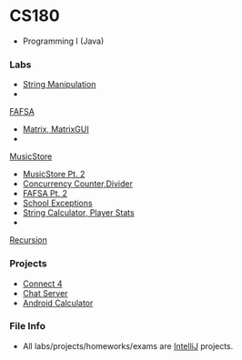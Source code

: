 # CS180
- Programming I (Java)
### Labs
- [String 
Manipulation](https://github.com/Changer098/CS-Purdue/tree/master/CS180/Lab%203)
- 
[FAFSA](https://github.com/Changer098/CS-Purdue/tree/master/CS180/Lab%204)
- [Matrix, 
MatrixGUI](https://github.com/Changer098/CS-Purdue/tree/master/CS180/Lab%206)
- 
[MusicStore](https://github.com/Changer098/CS-Purdue/tree/master/CS180/Lab%208)
- [MusicStore Pt. 
2](https://github.com/Changer098/CS-Purdue/tree/master/CS180/Lab%209)
- [Concurrency 
Counter,Divider](https://github.com/Changer098/CS-Purdue/tree/master/CS180/Lab%2010)
- [FAFSA Pt. 
2](https://github.com/Changer098/CS-Purdue/tree/master/CS180/Lab%2011)
- [School 
Exceptions](https://github.com/Changer098/CS-Purdue/tree/master/CS180/Lab%2013)
- [String Calculator, Player 
Stats](https://github.com/Changer098/CS-Purdue/tree/master/CS180/Lab%2014)
- 
[Recursion](https://github.com/Changer098/CS-Purdue/tree/master/CS180/Lab%2015)
### Projects
- [Connect 
4](https://github.com/Changer098/CS-Purdue/tree/master/CS180/Project%202)
- [Chat 
Server](https://github.com/Changer098/CS-Purdue/tree/master/CS180/Project%204)
- [Android 
Calculator](https://github.com/Changer098/CS-Purdue/tree/master/CS180/Project%206)
### File Info
- All labs/projects/homeworks/exams are 
[IntelliJ](https://www.jetbrains.com/idea/) projects.

